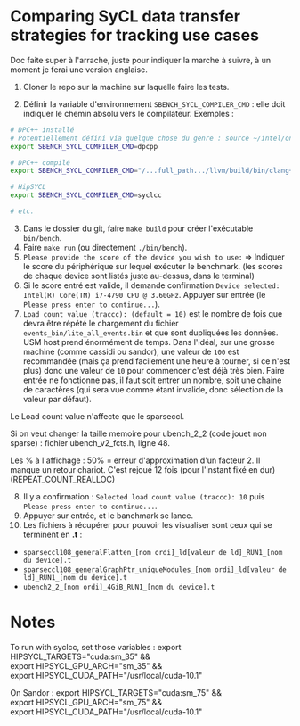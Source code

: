 # Comparing SyCL data transfer strategies for tracking use cases

Doc faite super à l'arrache, juste pour indiquer la marche à suivre, à un moment je ferai une version anglaise.

1. Cloner le repo sur la machine sur laquelle faire les tests.

2. Définir la variable d'environnement `SBENCH_SYCL_COMPILER_CMD` : elle doit indiquer le chemin absolu vers le compilateur. Exemples :

```bash
# DPC++ installé
# Potentiellement défini via quelque chose du genre : source ~/intel/oneapi/setvars.sh
export SBENCH_SYCL_COMPILER_CMD=dpcpp

# DPC++ compilé
export SBENCH_SYCL_COMPILER_CMD="/...full_path.../llvm/build/bin/clang++ -fsycl -fsycl-targets=nvptx64-nvidia-cuda --cuda-path=/usr/local/cuda"

# HipSYCL
export SBENCH_SYCL_COMPILER_CMD=syclcc

# etc.
```

3. Dans le dossier du git, faire `make build` pour créer l'exécutable `bin/bench`.
4. Faire `make run` (ou directement `./bin/bench`).
5. `Please provide the score of the device you wish to use:` => Indiquer le score du périphérique sur lequel exécuter le benchmark. (les scores de chaque device sont listés juste au-dessus, dans le terminal)
6. Si le score entré est valide, il demande confirmation `Device selected: Intel(R) Core(TM) i7-4790 CPU @ 3.60GHz`. Appuyer sur entrée (le `Please press enter to continue...`).
7. `Load count value (traccc): (default = 10)` est le nombre de fois que devra être répété le chargement du fichier `events_bin/lite_all_events.bin` et que sont dupliquées les données. USM host prend énormément de temps. Dans l'idéal, sur une grosse machine (comme cassidi ou sandor), une valeur de `100` est recommandée (mais ça prend facilement une heure à tourner, si ce n'est plus) donc une valeur de `10` pour commencer c'est déjà très bien. Faire entrée ne fonctionne pas, il faut soit entrer un nombre, soit une chaine de caractères (qui sera vue comme étant invalide, donc sélection de la valeur par défaut).

Le Load count value n'affecte que le sparseccl.

Si on veut changer la taille memoire pour ubench_2_2 (code jouet non sparse) : fichier ubench_v2_fcts.h,
ligne 48.

Les % à l'affichage : 50% = erreur d'approximation d'un facteur 2.
Il manque un retour chariot.
C'est rejoué 12 fois (pour l'instant fixé en dur) (REPEAT_COUNT_REALLOC)

8. Il y a confirmation : `Selected load count value (traccc): 10` puis `Please press enter to continue...`.
9. Appuyer sur entrée, et le banchmark se lance.
10. Les fichiers à récupérer pour pouvoir les visualiser sont ceux qui se terminent en **.t** : 
  - `sparseccl108_generalFlatten_[nom ordi]_ld[valeur de ld]_RUN1_[nom du device].t`
  - `sparseccl108_generalGraphPtr_uniqueModules_[nom ordi]_ld[valeur de ld]_RUN1_[nom du device].t`
  - `ubench2_2_[nom ordi]_4GiB_RUN1_[nom du device].t`

# Notes

To run with syclcc, set those variables :
export HIPSYCL_TARGETS="cuda:sm_35" && \
export HIPSYCL_GPU_ARCH="sm_35" && \
export HIPSYCL_CUDA_PATH="/usr/local/cuda-10.1"

On Sandor :
export HIPSYCL_TARGETS="cuda:sm_75" && \
export HIPSYCL_GPU_ARCH="sm_75" && \
export HIPSYCL_CUDA_PATH="/usr/local/cuda-10.1"
